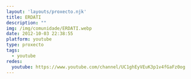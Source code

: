 ```yaml
---
layout: 'layouts/proxecto.njk'
title: ERDATI
description: ""
img: /img/comunidade/ERDATI.webp
date: 2012-10-03 22:38:55
platform: youtube
type: proxecto
tags:
  - youtube
redes:
  youtube: https://www.youtube.com/channel/UC1ghEyVEuK3p1v4fGaFz0og
---
```

